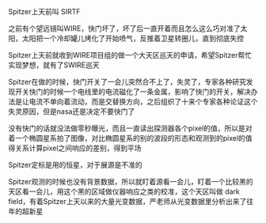 
Spitzer上天前叫 SIRTF

之前有个望远镜叫WIRE，快门坏了，坏了后一直开着而且怎么这么巧对准了太阳，太阳把一个冷却罐儿烤化了开始喷气，反推着卫星转圈儿，直到彻底失控

Spitzer上天前就收到WIRE项目组的做一个大天区巡天的申请，希望Spitzer帮忙实现梦想，就有了SWIRE巡天

Spitzer在做的时候，快门开关了一会儿突然合不上了，失灵了，专家各种研究发现开关快门的时候一个电线里的电流磁化了一条金属，影响了快门的开关，解决办法是让电流不单向着流动，而是交替换方向，之后组织了十来个专家各种论证这个失灵原因，但是nasa还是决定不要快门了

没有快门的话就没法做零秒曝光，而且一直读出探测器各个pixel的值，所以是对着一个椭圆星系拍了图像，对比椭圆星系的别的波段的形态和观测到的pixel的值得关系计算pixel之间响应的差别，得到平场

Spitzer定标是用的恒星，对于展源是不准的

Spitzer观测的时候也没有背景数据，所以就盯着源看一会儿，盯着一个比较黑的天区看一会儿，用这个黑的区域做仪器响应之类的校准，这个天区叫做 dark field，有着Spitzer上天以来的大量光变数据，严老师从光变数据里分析出来了往年的超新星

